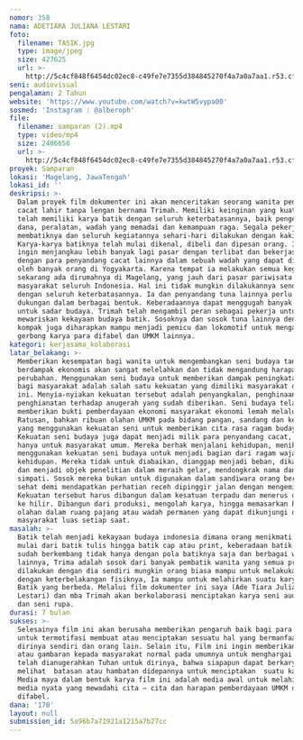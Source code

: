 ```yaml
---
nomor: 358
nama: ADETIARA JULIANA LESTARI
foto:
  filename: TASIK.jpg
  type: image/jpeg
  size: 427625
  url: >-
    http://5c4cf848f6454dc02ec8-c49fe7e7355d384845270f4a7a0a7aa1.r53.cf2.rackcdn.com/c93ac30e-583c-4fa1-8c31-f1ec38f81d8d/TASIK.jpg
seni: audiovisual
pengalaman: 2 Tahun
website: 'https://www.youtube.com/watch?v=kwtW5vypa00'
sosmed: 'Instagram : @alberoph'
file:
  filename: samparan (2).mp4
  type: video/mp4
  size: 2406656
  url: >-
    http://5c4cf848f6454dc02ec8-c49fe7e7355d384845270f4a7a0a7aa1.r53.cf2.rackcdn.com/a7bf5f26-3992-4c92-b7d8-43fbaaa92538/samparan%20(2).mp4
proyek: Samparan
lokasi: 'Magelang, JawaTengah'
lokasi_id: ''
deskripsi: >-
  Dalam proyek film dokumenter ini akan menceritakan seorang wanita penyandang
  cacat lahir tanpa lengan bernama Trimah. Memiliki keinginan yang kuat dan
  telah memiliki karya batik dengan seluruh keterbatasannya, baik pengetahuan,
  dana, peralatan, wadah yang memadai dan kemampuan raga. Segala pekerjaan
  membatiknya dan seluruh kegiatannya sehari-hari dilakukan dengan kaki.
  Karya-karya batiknya telah mulai dikenal, dibeli dan dipesan orang. Impiannya
  ingin menjangkau lebih banyak lagi pasar dengan terlibat dan bekerjasama
  dengan para penyandang cacat lainnya dalam sebuah wadah yang dapat dijangkau
  oleh banyak orang di Yogyakarta. Karena tempat ia melakukan semua kegiatannya
  sekarang ada dirumahnya di Magelang, yang jauh dari pasar pariwisata dan
  masyarakat seluruh Indonesia. Hal ini tidak mungkin dilakukannya sendiri
  dengan seluruh keterbatasannya. Ia dan penyandang tuna lainnya perlu mendapat
  dukungan dalam berbagai bentuk. Keberadaannya dapat menggugah banyak pihak
  untuk sadar budaya. Trimah telah mengambil peran sebagai pekerja untuk
  mewariskan kekayaan budaya batik. Sosoknya dan sosok tuna lainnya dengan
  kompak juga diharapkan mampu menjadi pemicu dan lokomotif untuk mengangkat
  gerbong karya para difabel dan UMKM lainnya.
kategori: kerjasama_kolaborasi
latar_belakang: >-
  Memberikan kesempatan bagi wanita untuk mengembangkan seni budaya tanpa
  berdampak ekonomis akan sangat melelahkan dan tidak mengandung harapan
  perubahan. Menggunakan seni budaya untuk memberikan dampak peningkatan ekonomi
  bagi masyarakat adalah salah satu kekuatan yang dimiliki masyarakat dan bangsa
  ini. Menyia-nyiakan kekuatan tersebut adalah penyangkalan, penghinaan dan
  penghianatan terhadap anugerah yang sudah diberikan. Seni budaya telah
  memberikan bukti pemberdayaan ekonomi masyarakat ekonomi lemah melalui UMKM.
  Ratusan, bahkan ribuan olahan UMKM pada bidang pangan, sandang dan kerajinan
  yang menggunakan kekuatan seni untuk memberikan cita rasa ragam budaya.
  Kekuatan seni budaya juga dapat menjadi milik para penyandang cacat, bukan
  hanya untuk masyarakat umum. Mereka berhak menjalani kehidupan, menikmati dan
  menggunakan kekuatan seni budaya untuk menjadi bagian dari ragam wajah
  kehidupan. Mereka tidak untuk diabaikan, dianggap menjadi beban, dikasihani
  dan menjadi objek penelitian dalam meraih gelar, mendongkrak nama dan mencuri
  simpati. Sosok mereka bukan untuk digunakan dalam sandiwara orang berbadan
  sehat demi mendapatkan perhatian receh dipinggir jalan dengan mengemis.
  Kekuatan tersebut harus dibangun dalam kesatuan terpadu dan menerus dari hulu
  ke hilir. Dibangun dari produksi, mengolah karya, hingga memasarkan hasil
  olahan dalam ruang pajang atau wadah permanen yang dapat dikunjungi oleh
  masyarakat luas setiap saat.
masalah: >-
  Batik telah menjadi kekayaan budaya indonesia dimana orang menikmati batik
  mulai dari batik tulis hingga batik cap atau print, keberadaan batik kini
  sudah berkembang tidak hanya dengan pola batiknya saja dan berbagai warna
  lainnya, Trima adalah sosok dari banyak pembatik wanita yang semua prosesnya
  dilakukan dengan dia sendiri mungkin orang biasa mampu untuk melakukannya tapi
  dengan keterbelakangan fisiknya, Ia mampu untuk melahirkan suatu karya seni
  Batik yang berbeda. Melalui film dokumenter ini saya (Ade Tiara Juliana
  Lestari) dan mba Trimah akan berkolaborasi menciptakan karya seni audio visual
  dan seni rupa.
durasi: 7 bulan
sukses: >-
  Selesainya film ini akan berusaha memberikan pengaruh baik bagi para difabel
  untuk termotifasi membuat atau menciptakan sesuatu hal yang bermanfaat bagi
  dirinya sendiri dan orang lain. Selain itu, Film ini ingin memberikan refleksi
  atau gambaran kepada masyarakat normal pada umumnya untuk menghargai apa yang
  telah dianugerahkan Tuhan untuk dirinya, bahwa siapapun dapat berkarya tanpa
  melihat  batasan atau hambatan didepannya untuk menciptakan  suatu karya seni.
  Media maya dalam bentuk karya film ini adalah media awal untuk melahirkan
  media nyata yang mewadahi cita – cita dan harapan pemberdayaan UMKM dan
  difabel.
dana: '170'
layout: null
submission_id: 5a96b7a71921a1215a7b27cc
---
```

